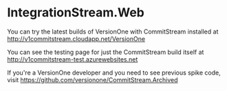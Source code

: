 IntegrationStream.Web
================

You can try the latest builds of VersionOne with CommitStream installed at http://v1commitstream.cloudapp.net/VersionOne

You can see the testing page for just the CommitStream build itself at http://v1commitstream-test.azurewebsites.net

If you're a VersionOne developer and you need to see previous spike code, visit https://github.com/versionone/CommitStream.Archived
